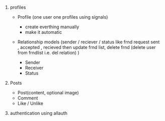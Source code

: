 1. profiles
    - Profile (one user one profiles using signals)
        - create everthing manually 
        - make it automatic
    
    - Relationship models 
        (sender / reciever / status  like frnd request sent , accepted , recieved then update frnd list,
        delete frnd (delete  user from frndlist i.e. del relation) )
        
        - Sender
        - Receiver
        - Status

2. Posts
    - Post(content, optional image)
    - Comment
    - Like / Unlike

3. authentication using allauth
